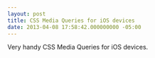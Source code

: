 ```yaml
---
layout: post
title: CSS Media Queries for iOS devices
date: 2013-04-08 17:58:42.000000000 -05:00
---
```

Very handy CSS Media Queries for iOS devices.
